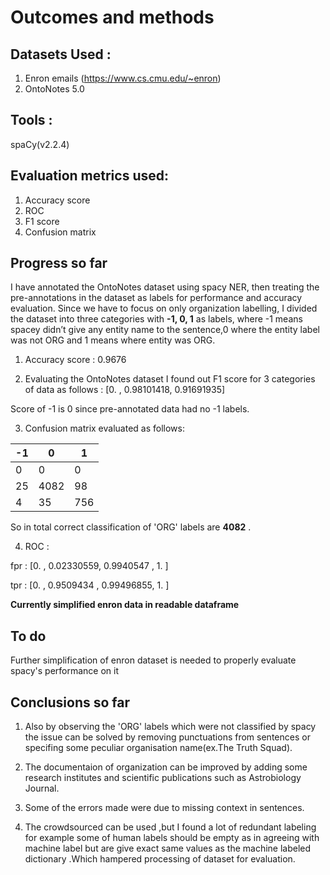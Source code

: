 # Outcomes and methods

## Datasets Used :

1. Enron emails (https://www.cs.cmu.edu/~enron)
2. OntoNotes 5.0
## Tools :
spaCy(v2.2.4)
## Evaluation metrics used:

1. Accuracy score
2. ROC
3. F1 score
4. Confusion matrix

## Progress so far

I have annotated the OntoNotes dataset using spacy NER, then treating the pre-annotations in the dataset as labels for performance and accuracy evaluation.
Since we have to focus on only organization labelling, I divided the dataset into three categories with  **-1, 0, 1** as labels,
where -1 means spacey didn’t  give any entity name to the sentence,0 where the entity label was not ORG and 1 means where entity was ORG.

1. Accuracy score :  0.9676

2. Evaluating the OntoNotes dataset I found out F1 score for 3 categories of data as follows :
[0.        , 0.98101418, 0.91691935]

Score of -1 is 0 since pre-annotated data had no -1 labels.

3. Confusion matrix evaluated as follows:

| __-1__ | __0__ | __1__ |
|-------------|------------|------------|
| 0         | 0     | 0      |
| 25         | 4082 | 98     |
|  4          | 35  | 756      |  


So in total correct classification of 'ORG' labels are **4082** .

4. ROC : 

fpr : [0.        , 0.02330559, 0.9940547 , 1.        ]

tpr : [0.        , 0.9509434 , 0.99496855, 1.        ]


**Currently simplified enron data in readable dataframe**

## To do

Further simplification of enron dataset is needed to properly evaluate spacy's performance on it


## Conclusions so far

1. Also by observing the 'ORG' labels which were not classified by spacy the issue can be solved by removing punctuations from sentences or specifing some peculiar organisation name(ex.The Truth Squad).

2. The documentaion of organization  can be improved by adding some research institutes and scientific publications such as Astrobiology Journal.

3. Some of the errors made were due to missing context in sentences.

4. The crowdsourced can be used ,but I found a lot of redundant labeling for example some of human labels should be empty as in agreeing with machine label but are give exact same values as the machine labeled dictionary .Which hampered processing of dataset for evaluation.


